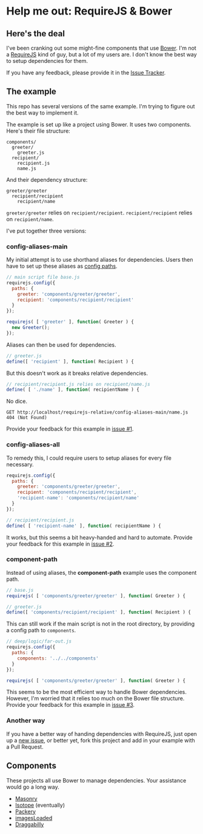 # Help me out: RequireJS & Bower

## Here's the deal

I've been cranking out some might-fine components that use [Bower](http://bower.io). I'm not a [RequireJS](http://requirejs.org) kind of guy, but a lot of my users are. I don't know the best way to setup dependencies for them.

If you have any feedback, please provide it in the [Issue Tracker](https://github.com/desandro/requirejs-bower-homework/issues).

## The example

This repo has several versions of the same example. I'm trying to figure out the best way to implement it.

The example is set up like a project using Bower. It uses two components. Here's their file structure:

    components/
      greeter/
        greeter.js
      recipient/
        recipient.js
        name.js

And their dependency structure:

    greeter/greeter
      recipient/recipient
        recipient/name

`greeter/greeter` relies on `recipient/recipient`. `recipient/recipient` relies on `recipient/name`.

I've put together three versions:

### config-aliases-main

My initial attempt is to use shorthand aliases for dependencies. Users then have to set up these aliases as [config paths](http://requirejs.org/docs/api.html#config-paths).

``` js
// main script file base.js
requirejs.config({
  paths: {
    greeter: 'components/greeter/greeter',
    recipient: 'components/recipient/recipient'
  }
});

requirejs( [ 'greeter' ], function( Greeter ) {
  new Greeter();
});
```

Aliases can then be used for dependencies.

``` js
// greeter.js
define([ 'recipient' ], function( Recipient ) {
```

But this doesn't work as it breaks relative dependencies.

``` js
// recipient/recipient.js relies on recipient/name.js
define( [ './name' ], function( recipientName ) {
```

No dice.

    GET http://localhost/requirejs-relative/config-aliases-main/name.js 404 (Not Found) 

Provide your feedback for this example in [issue #1](issues/1).

### config-aliases-all

To remedy this, I could require users to setup aliases for every file necessary.

``` js
requirejs.config({
  paths: {
    greeter: 'components/greeter/greeter',
    recipient: 'components/recipient/recipient',
    'recipient-name': 'components/recipient/name'
  }
});
```

``` js
// recipient/recipient.js
define( [ 'recipient-name' ], function( recipientName ) {
```

It works, but this seems a bit heavy-handed and hard to automate. Provide your feedback for this example in [issue #2](issues/2).

### component-path

Instead of using aliases, the **component-path** example uses the component path.

``` js
// base.js
requirejs( [ 'components/greeter/greeter' ], function( Greeter ) {
```

``` js
// greeter.js
define([ 'components/recipient/recipient' ], function( Recipient ) {
```

This can still work if the main script is not in the root directory, by providing a config path to `components`.

``` js
// deep/logic/far-out.js
requirejs.config({
  paths: {
    components: '../../components'
  }
});

requirejs( [ 'components/greeter/greeter' ], function( Greeter ) {
```

This seems to be the most efficient way to handle Bower dependencies. However, I'm worried that it relies too much on the Bower file structure. Provide your feedback for this example in [issue #3](issues/3).

### Another way

If you have a better way of handing dependencies with RequireJS, just open up a [new issue](https://github.com/desandro/requirejs-bower-homework/issues/new), or better yet, fork this project and add in your example with a Pull Request.

## Components

These projects all use Bower to manage dependencies. Your assistance would go a long way.

+ [Masonry](https://github.com/desandro/masonry)
+ [Isotope](https://github.com/desandro/isotope) (eventually)
+ [Packery](https://github.com/metafizzy/packery/)
+ [imagesLoaded](https://github.com/desandro/imagesloaded)
+ [Draggabilly](https://github.com/desandro/draggabilly)

